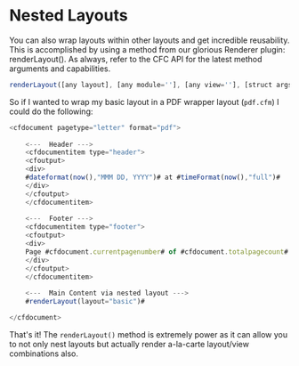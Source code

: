 # Nested Layouts

You can also wrap layouts within other layouts and get incredible reusability. This is accomplished by using a method from our glorious Renderer plugin: renderLayout(). As always, refer to the CFC API for the latest method arguments and capabilities.

```js
renderLayout([any layout], [any module=''], [any view=''], [struct args={}], [any viewModule=''], [boolean prePostExempt='false'])
```

So if I wanted to wrap my basic layout in a PDF wrapper layout (`pdf.cfm`) I could do the following:

```js
<cfdocument pagetype="letter" format="pdf">
	
	<---  Header --->
	<cfdocumentitem type="header">
	<cfoutput>
	<div>
	#dateformat(now(),"MMM DD, YYYY")# at #timeFormat(now(),"full")#
	</div>
	</cfoutput>
	</cfdocumentitem>
	
	<---  Footer --->
	<cfdocumentitem type="footer">
	<cfoutput>
	<div>
	Page #cfdocument.currentpagenumber# of #cfdocument.totalpagecount#
	</div>
	</cfoutput>
	</cfdocumentitem>
	
	<---  Main Content via nested layout --->
	#renderLayout(layout="basic")#

</cfdocument>
```

That's it! The `renderLayout()` method is extremely power as it can allow you to not only nest layouts but actually render a-la-carte layout/view combinations also.

